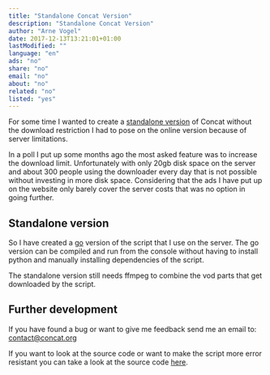 ```yaml
---
title: "Standalone Concat Version"
description: "Standalone Concat Version"
author: "Arne Vogel"
date: 2017-12-13T13:21:01+01:00
lastModified: ""
language: "en"
ads: "no"
share: "no"
email: "no"
about: "no"
related: "no"
listed: "yes"
---
```


For some time I wanted to create a [standalone version](https://github.com/ArneVogel/concat/releases) of Concat without the download restriction I had to pose on the online version because of server limitations.

In a poll I put up some months ago the most asked feature was to increase the download limit. Unfortunately with only 20gb disk space on the server and about 300 people using the downloader every day that is not possible without investing in more disk space. Considering that the ads I have put up on the website only barely cover the server costs that was no option in going further.

## Standalone version

So I have created a [go](https://golang.org/) version of the script that I use on the server. The go version can be compiled and run from the console without having to install python and manually installing dependencies of the script.

The standalone version still needs ffmpeg to combine the vod parts that get downloaded by the script.

## Further development

If you have found a bug or want to give me feedback send me an email to: <contact@concat.org>

If you want to look at the source code or want to make the script more error resistant you can take a look at the source code [here](https://github.com/ArneVogel/concat/blob/master/main.go).